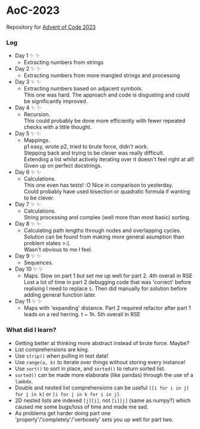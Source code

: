 # AoC-2023
Repository for [Advent of Code 2023](https://adventofcode.com/2023)

### Log

- Day 1 :sparkles: :sparkles:
  - Extracting numbers from strings
- Day 2 :sparkles: :sparkles:
  - Extracting numbers from more mangled strings and processing
- Day 3 :sparkles: :sparkles:
  - Extracting numbers based on adjacent symbols.  
    This one was hard. The approach and code is disgusting and could be significantly improved.
- Day 4 :sparkles: :sparkles:
  - Recursion.  
    This could probably be done more efficiently with fewer repeated checks with a little thought.
- Day 5 :sparkles: :sparkles:
  - Mappings.  
    p1 easy, wrote p2, tried to brute force, didn't work.  
    Stepping back and trying to be clever was really difficult.  
    Extending a list whilst actively iterating over it doesn't feel right at all!  
    Given up on perfect docstrings.
- Day 6 :sparkles: :sparkles:
  - Calculations.  
    This one even has tests! :O Nice in comparison to yesterday.  
    Could probably have used bisection or quadratic formula if wanting to be clever.
- Day 7 :sparkles: :sparkles:
  - Calculations.  
    String processing and complex (well more than most basic) sorting.
- Day 8 :sparkles: :sparkles:
  - Calculating path lengths through nodes and overlapping cycles.  
    Solution can be found from making more general asumption than problem states >:(.  
    Wasn't obvious to me I feel.
- Day 9 :sparkles: :sparkles:
  - Sequences.
- Day 10 :sparkles: :sparkles:
  - Maps. Slow on part 1 but set me up well for part 2. 4th overall in RSE  
    Lost a lot of time in part 2 debugging code that was 'correct' before realising I need to replace `S`. Then did manually for solution before adding general function later.
- Day 11 :sparkles: :sparkles:
  - Maps with 'expanding' distance. Part 2 required refactor after part 1 leads on a red herring. t ~ 1h. 5th overall in RSE  


### What did I learn?

- Getting better at thinking more abstract instead of brute force. Maybe?
- List comprehensions are king.
- Use `strip()` when pulling in text data!
- Use `range(a, b)` to iterate over things without storing every instance!
- Use `sort()` to sort in place, and `sorted()` to return sorted list.
- `sorted()` can be made more elaborate (like pandas) through the use of a `lambda`.
- Double and nested list comprehensions can be useful `[[i for i in j] for j in k]` or `[i for j in k for i in j]`.
- 2D nested lists are indexed `[j][i]`, not `[i][j]` (same as numpy?) which caused me some bugs/loss of time and made me sad.
- As problems get harder doing part one 'properly'/'completely'/'verbosely' sets you up well for part two.
